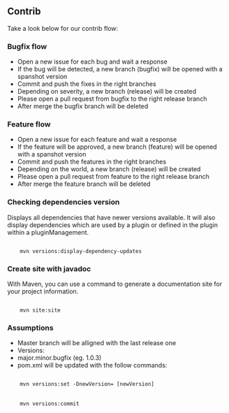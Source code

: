 ## Contrib
Take a look below for our contrib flow:

### Bugfix flow
* Open a new issue for each bug and wait a response
* If the bug will be detected, a new branch (bugfix) will be opened with a spanshot version
* Commit and push the fixes in the right branches
* Depending on severity, a new branch (release) will be created
* Please open a pull request from bugfix to the right release branch
* After merge the bugfix branch will be deleted

### Feature flow
* Open a new issue for each feature and wait a response
* If the feature will be approved, a new branch (feature) will be opened with a spanshot version
* Commit and push the features in the right branches
* Depending on the world, a new branch (release) will be created
* Please open a pull request from feature to the right release branch
* After merge the feature branch will be deleted

### Checking dependencies version
Displays all dependencies that have newer versions available.
It will also display dependencies which are used by a plugin or defined in the plugin within a pluginManagement.

<code>
    mvn versions:display-dependency-updates
</code>

### Create site with javadoc
With Maven, you can use a command to generate a documentation site for your project information.

<code>
    mvn site:site
</code>

### Assumptions
* Master branch will be alligned with the last release one
* Versions:
 * major.minor.bugfix (eg. 1.0.3)
* pom.xml will be updated with the follow commands:

<code>
	mvn versions:set -DnewVersion= [newVersion]
</code>
<br/>
<code>
	mvn versions:commit
</code>
